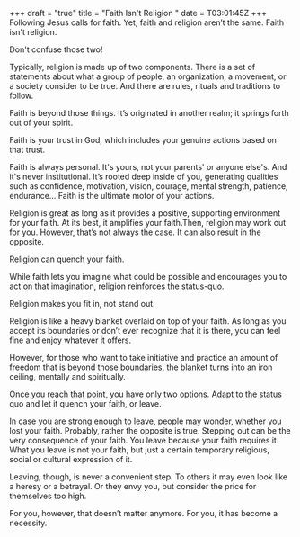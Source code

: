 +++
draft = "true"
title = "Faith Isn't Religion "
date = T03:01:45Z
+++
Following Jesus calls for faith. Yet, faith and religion aren’t the same. Faith isn't religion.

Don't confuse those two!

Typically, religion is made up of two components. There is a set of statements about what a group of people, an organization, a movement, or a society consider to be true. And there are rules, rituals and traditions to follow.

Faith is beyond those things. It’s originated in another realm; it springs forth out of your spirit.

Faith is your trust in God, which includes your genuine actions based on that trust.

Faith is always personal. It's yours, not your parents' or anyone else's. And it's never institutional. It’s rooted deep inside of you, generating qualities such as confidence, motivation, vision, courage, mental strength, patience, endurance… Faith is the ultimate motor of your actions.

Religion is great as long as it provides a positive, supporting environment for your faith. At its best, it amplifies your faith.Then, religion may work out for you. However, that’s not always the case. It can also result in the opposite.

Religion can quench your faith.

While faith lets you imagine what could be possible and encourages you to act on that imagination, religion reinforces the status-quo.

Religion makes you fit in, not stand out.

Religion is like a heavy blanket overlaid on top of your faith. As long as you accept its boundaries or don’t ever recognize that it is there, you can feel fine and enjoy whatever it offers.

However, for those who want to take initiative and practice an amount of freedom that is beyond those boundaries, the blanket turns into an iron ceiling, mentally and spiritually.

Once you reach that point,  you have only two options. Adapt to the status quo and let it quench your faith, or leave.

In case you are strong enough to leave, people may wonder, whether you lost your faith. Probably, rather the opposite is true. Stepping out can be the very consequence of your faith. You leave because your faith requires it. What you leave is not your faith, but just a certain temporary religious, social or cultural expression of it.

Leaving, though, is never a convenient step. To others it may even look like a heresy or a betrayal. Or they envy you, but consider the price for themselves too high.

For you, however, that doesn’t matter anymore. For you, it has become a necessity.
